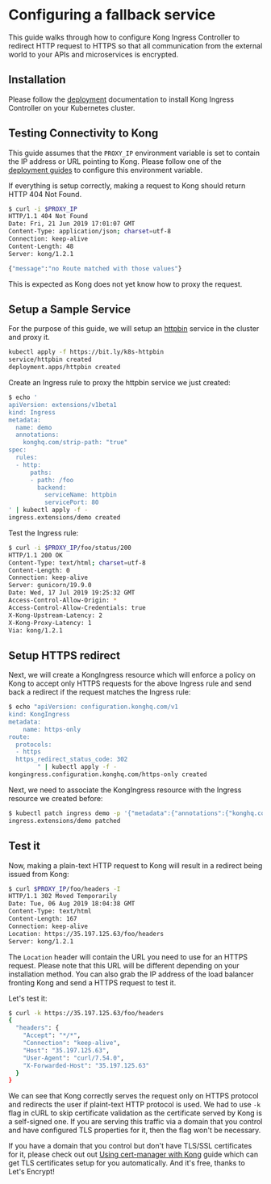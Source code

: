 # Configuring a fallback service

This guide walks through how to configure Kong Ingress Controller to
redirect HTTP request to HTTPS so that all communication
from the external world to your APIs and microservices is encrypted.

## Installation

Please follow the [deployment](../deployment) documentation to install
Kong Ingress Controller on your Kubernetes cluster.

## Testing Connectivity to Kong

This guide assumes that the `PROXY_IP` environment variable is
set to contain the IP address or URL pointing to Kong.
Please follow one of the
[deployment guides](../deployment) to configure this environment variable.

If everything is setup correctly, making a request to Kong should return
HTTP 404 Not Found.

```bash
$ curl -i $PROXY_IP
HTTP/1.1 404 Not Found
Date: Fri, 21 Jun 2019 17:01:07 GMT
Content-Type: application/json; charset=utf-8
Connection: keep-alive
Content-Length: 48
Server: kong/1.2.1

{"message":"no Route matched with those values"}
```

This is expected as Kong does not yet know how to proxy the request.

## Setup a Sample Service

For the purpose of this guide, we will setup an [httpbin](https://httpbin.org)
service in the cluster and proxy it.

```bash
kubectl apply -f https://bit.ly/k8s-httpbin
service/httpbin created
deployment.apps/httpbin created
```

Create an Ingress rule to proxy the httpbin service we just created:

```bash
$ echo '
apiVersion: extensions/v1beta1
kind: Ingress
metadata:
  name: demo
  annotations:
    konghq.com/strip-path: "true"
spec:
  rules:
  - http:
      paths:
      - path: /foo
        backend:
          serviceName: httpbin
          servicePort: 80
' | kubectl apply -f -
ingress.extensions/demo created
```

Test the Ingress rule:

```bash
$ curl -i $PROXY_IP/foo/status/200
HTTP/1.1 200 OK
Content-Type: text/html; charset=utf-8
Content-Length: 0
Connection: keep-alive
Server: gunicorn/19.9.0
Date: Wed, 17 Jul 2019 19:25:32 GMT
Access-Control-Allow-Origin: *
Access-Control-Allow-Credentials: true
X-Kong-Upstream-Latency: 2
X-Kong-Proxy-Latency: 1
Via: kong/1.2.1
```

## Setup HTTPS redirect

Next, we will create a KongIngress resource which will enforce a policy
on Kong to accept only HTTPS requests for the above Ingress rule and
send back a redirect if the request matches the Ingress rule:

```bash
$ echo "apiVersion: configuration.konghq.com/v1
kind: KongIngress
metadata:
    name: https-only
route:
  protocols:
  - https
  https_redirect_status_code: 302
        " | kubectl apply -f -
kongingress.configuration.konghq.com/https-only created
```

Next, we need to associate the KongIngress resource with the Ingress resource
we created before:

```bash
$ kubectl patch ingress demo -p '{"metadata":{"annotations":{"konghq.com/override":"https-only"}}}'
ingress.extensions/demo patched
```

## Test it

Now, making a plain-text HTTP request to Kong will result in a redirect
being issued from Kong:

```bash
$ curl $PROXY_IP/foo/headers -I
HTTP/1.1 302 Moved Temporarily
Date: Tue, 06 Aug 2019 18:04:38 GMT
Content-Type: text/html
Content-Length: 167
Connection: keep-alive
Location: https://35.197.125.63/foo/headers
Server: kong/1.2.1
```

The `Location` header will contain the URL you need to use for an HTTPS
request. Please note that this URL will be different depending on your
installation method. You can also grab the IP address of the load balancer
fronting Kong and send a HTTPS request to test it.

Let's test it:

```bash
$ curl -k https://35.197.125.63/foo/headers
{
  "headers": {
    "Accept": "*/*",
    "Connection": "keep-alive",
    "Host": "35.197.125.63",
    "User-Agent": "curl/7.54.0",
    "X-Forwarded-Host": "35.197.125.63"
  }
}
```

We can see that Kong correctly serves the request only on HTTPS protocol
and redirects the user if plaint-text HTTP protocol is used.
We had to use `-k` flag in cURL to skip certificate validation as the
certificate served by Kong is a self-signed one.
If you are serving this traffic via a domain that you control and have
configured TLS properties for it, then the flag won't
be necessary.

If you have a domain that you control but don't have TLS/SSL certificates
for it, please check out out
[Using cert-manager with Kong](cert-manager.md) guide which can get TLS
certificates setup for you automatically. And it's free, thanks to
Let's Encrypt!
